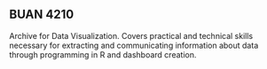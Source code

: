 ## BUAN 4210

Archive for Data Visualization. Covers practical and technical skills necessary for extracting and communicating information about data through programming in R and dashboard creation.
